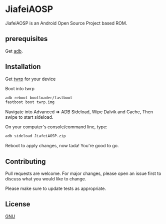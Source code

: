 # JiafeiAOSP
JiafeiAOSP is an Android Open Source Project based ROM.

## prerequisites

Get [adb](https://developer.android.com/studio/releases/platform-tools).

## Installation

Get [twrp](https://twrp.me) for your device

Boot into twrp 
```bash
adb reboot bootloader/fastboot
fastboot boot twrp.img
```

Navigate into Advanced => ADB Sideload, Wipe Dalvik and Cache, Then swipe to start sideload.

On your computer's console/command line, type:
```bash
adb sideload JiafeiAOSP.zip
```

Reboot to apply changes, now tada! 
You're good to go.

## Contributing
Pull requests are welcome. For major changes, please open an issue first to discuss what you would like to change.

Please make sure to update tests as appropriate.

## License
[GNU](https://choosealicense.com/licenses/gpl-3.0/)
